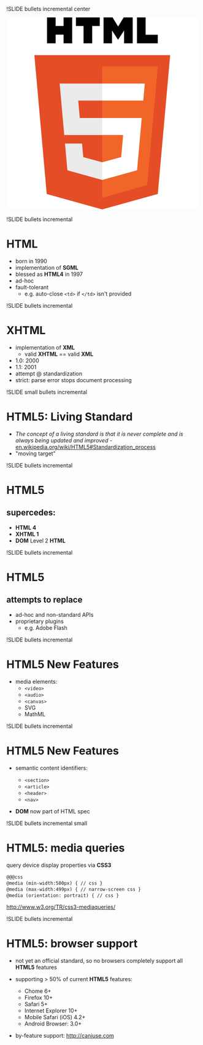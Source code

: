 !SLIDE bullets incremental center

![html5 logo](500px-HTML5-logo.svg.png)

!SLIDE bullets incremental
# HTML

- born in 1990
- implementation of **SGML**
- blessed as **HTML4** in 1997
- ad-hoc
- fault-tolerant
  - e.g. auto-close `<td>` if `</td>` isn't provided

!SLIDE bullets incremental
# XHTML

- implementation of **XML**
    - valid **XHTML** == valid **XML**
- 1.0: 2000
- 1.1: 2001
- attempt @ standardization
- strict: parse error stops document processing

!SLIDE small bullets incremental
# HTML5: Living Standard

- *The concept of a living standard is that it is never complete and is always being updated and improved* - [en.wikipedia.org/wiki/HTML5#Standardization_process](http://en.wikipedia.org/wiki/HTML5#Standardization_process)
- "moving target"

!SLIDE bullets incremental
# HTML5

## supercedes:

- **HTML 4**
- **XHTML 1**
- **DOM** Level 2 **HTML**

!SLIDE bullets incremental
# HTML5

## attempts to replace

- ad-hoc and non-standard APIs
- proprietary plugins
    - e.g. Adobe Flash


!SLIDE bullets incremental
# HTML5 New Features

- media elements:
    - `<video>`
    - `<audio>`
    - `<canvas>`
    - SVG
    - MathML

!SLIDE bullets incremental
# HTML5 New Features

- semantic content identifiers:
    - `<section>`
    - `<article>`
    - `<header>`
    - `<nav>`

- **DOM** now part of HTML spec


!SLIDE bullets incremental small
# HTML5: media queries

query device display properties via **CSS3**
    
    @@@css
    @media (min-width:500px) { // css }
    @media (max-width:499px) { // narrow-screen css }
    @media (orientation: portrait) { // css }


<http://www.w3.org/TR/css3-mediaqueries/>

!SLIDE bullets incremental
# HTML5: browser support

- not yet an official standard, so no browsers completely support all **HTML5** features

- supporting > 50% of current **HTML5** features:

    - Chome 6+
    - Firefox 10+
    - Safari 5+
    - Internet Explorer 10+
    - Mobile Safari (iOS) 4.2+
    - Android Browser: 3.0+

- by-feature support: <http://caniuse.com>


